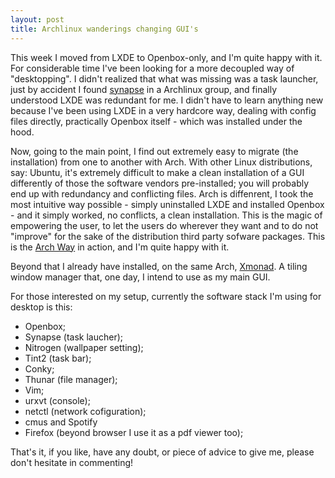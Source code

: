 ```yaml
---
layout: post
title: Archlinux wanderings changing GUI's
---
```



This week I moved from LXDE to Openbox-only, and I'm quite happy with it. For considerable time I've been looking for a more decoupled way of "desktopping". I didn't realized that what was missing was a task launcher, just by accident I found [synapse](https://www.archlinux.org/packages/community/x86_64/synapse/) in a Archlinux group, and finally understood LXDE was redundant for me. I didn't have to learn anything new because I've been using LXDE in a very hardcore way, dealing with config files directly, practically Openbox itself - which was installed under the hood.

Now, going to the main point, I find out extremely easy to migrate (the installation) from one to another with Arch. With other Linux distributions, say: Ubuntu, it's extremely difficult to make a clean installation of a GUI differently of those the software vendors pre-installed; you will probably end up with redundancy and conflicting files. Arch is diffenrent, I took the most intuitive way possible - simply uninstalled LXDE and installed Openbox - and it simply worked, no conflicts, a clean installation. This is the magic of empowering the user, to let the users do wherever they want and to do not "improve" for the sake of the distribution third party sofware packages. This is the [Arch Way](https://wiki.archlinux.org/index.php/The_Arch_Way) in action, and I'm quite happy with it.

Beyond that I already have installed, on the same Arch, [Xmonad](http://www.google.com.br/url?sa=t&rct=j&q=&esrc=s&source=web&cd=1&cad=rja&uact=8&ved=0CB4QFjAA&url=http%3A%2F%2Fxmonad.org%2F&ei=TeNXVfDuO6bLsASVp4HwDg&usg=AFQjCNE0QNdZxNKScXML_mHNQKEO9yxfnw&bvm=bv.93564037,d.cWc). A tiling window manager that, one day, I intend to use as my main GUI.

For those interested on my setup, currently the software stack I'm using for desktop is this:
- Openbox;
- Synapse (task laucher);
- Nitrogen (wallpaper setting);
- Tint2  (task bar);
- Conky;
- Thunar (file manager);
- Vim;
- urxvt (console);
- netctl (network cofiguration);
- cmus and Spotify
- Firefox (beyond browser I use it as a pdf viewer too);


That's it, if you like, have any doubt, or piece of advice to give me, please don't hesitate in commenting!
